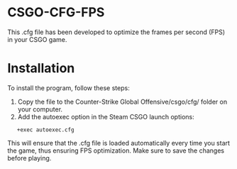 # CSGO-CFG-FPS
This .cfg file has been developed to optimize the frames per second (FPS) in your CSGO game.
# Installation
To install the program, follow these steps:
  1. Copy the file to the Counter-Strike Global Offensive/csgo/cfg/ folder on your computer.
  2. Add the autoexec option in the Steam CSGO launch options:
  ```shell
     +exec autoexec.cfg
  ```
This will ensure that the .cfg file is loaded automatically every time you start the game, thus ensuring FPS optimization. Make sure to save the changes before playing.
